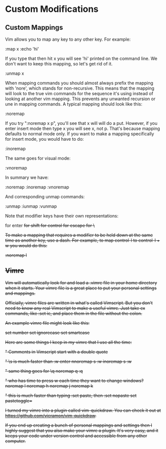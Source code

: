 # Custom Modifications

## Custom Mappings

Vim allows you to map any key to any other key. For example:

:map x :echo 'hi'<cr>

If you type that then hit x you will see 'hi' printed on the command line.
We don't want to keep this mapping, so let's get rid of it.

:unmap x

When mapping commands you should almost always prefix the mapping with
'nore', which stands for non-recursive. This means that the mapping will
look to the true vim commands for the sequence it's using instead of
looking at another vim mapping. This prevents any unwanted recursion or une
in mapping commands. A typical mapping should look like this:

:noremap <keystroke to map> <keystroke to use>

If you try ":noremap x p", you'll see that x will will do a put. However,
if you enter insert mode then type x you will see x, not p. That's because
mapping defaults to normal mode only. If you want to make a mapping
specifically for insert mode, you would have to do:

:inoremap <keystroke to map> <keystroke to use>

The same goes for visual mode:

:vnoremap <keystroke to map> <keystroke to use>

In summary we have:

:noremap
:inoremap
:vnoremap

And corresponding unmap commands:

:unmap
:iunmap
:vunmap

Note that modifier keys have their own representations:

<CR>  for enter
<S>   for shift
<C>   for control
<esc> for escape
<leader> for \

To make a mapping that requires a modifier to be held down at the same time
as another key, use a dash. For example, to map control-l to control-l + w
you would do this:

:noremap <C-l> <C-w>l


## Vimrc

Vim will automatically look for and load a .vimrc file in your home
directory when it starts. Your vimrc file is a great place to put your
personal settings and mappings.

Officially, vimrc files are written in what's called Vimscript. But you
don't need to know any real Vimscript to make a useful vimrc. Just take ex
commands, like :set ic, and place them in the file without the colon.

An example vimrc file might look like this:

set number
set ignorecase
set smartcase

Here are some things I keep in my vimrc that I use all the time:

" Comments in Vimscript start with a double quote

" \s is much faster than :w enter
nnoremap <leader>s :w<cr>
inoremap <leader>s <esc>:w<cr>

" same thing goes for \q
noremap <leader>q :q<cr>

" who has time to press w each time they want to change windows?
noremap <C-l> <C-w>l
noremap <C-h> <C-w>h
noremap <C-j> <C-w>j
noremap <C-k> <C-w>k

" this is much faster than typing :set paste, then :set nopaste
set pastetoggle=<F10>

I turned my vimrc into a plugin called vim-quickdraw. You can check it out at
https://github.com/vicramon/vim-quickdraw.

If you end up creating a bunch of personal mappings and settings then I
highly suggest that you also make your vimrc a plugin. It's very easy, and
it keeps your code under version control and accessible from any other
computer.


